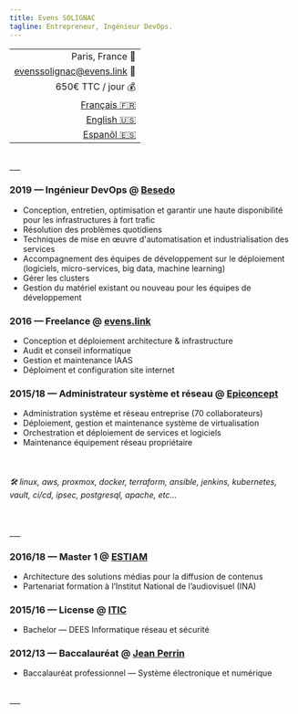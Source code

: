 ```yaml
---
title: Evens SOLIGNAC
tagline: Entrepreneur, Ingénieur DevOps.
---
```

||
|-:|
| Paris, France :office: |
| [evenssolignac@evens.link](#) :e-mail: |
| 650€ TTC / jour :moneybag: |
| [Français :fr:](https://evens.link/fr) |
| [English :us:](https://evens.link/en) |
| [Espanõl :es:](https://evens.link/es) |

<br />
___
<br />

<!-- ## Expériences -->

### 2019 — Ingénieur DevOps @ [Besedo](https://besedo.com/)
- Conception, entretien, optimisation et garantir une haute disponibilité pour les infrastructures à fort trafic
- Résolution des problèmes quotidiens
- Techniques de mise en œuvre d'automatisation et industrialisation des services
- Accompagnement des équipes de développement sur le déploiement (logiciels, micro-services, big data, machine learning)
- Gérer les clusters
- Gestion du matériel existant ou nouveau pour les équipes de développement

### 2016 — Freelance @ [evens.link](#)
- Conception et déploiement architecture & infrastructure 
- Audit et conseil informatique
- Gestion et maintenance IAAS
- Déploiment et configuration site internet

### 2015/18 — Administrateur système et réseau @ [Epiconcept](https://www.epiconcept.fr)
- Administration système et réseau entreprise (70 collaborateurs)
- Déploiement, gestion et maintenance système de virtualisation 
- Orchestration et déploiement de services et logiciels 
- Maintenance équipement réseau propriétaire

<br />

<!-- ## Compétences -->

###### :hammer_and_wrench: linux, aws, proxmox, docker, terraform, ansible, jenkins, kubernetes, vault, ci/cd, ipsec, postgresql, apache, etc...

<br />
___
<br />

<!-- ## Formations -->

### 2016/18 — Master 1 @ [ESTIAM](https://www.estiam.education)
- Architecture des solutions médias pour la diffusion de contenus
- Partenariat formation à l’Institut National de l’audiovisuel (INA)

### 2015/16 — License @ [ITIC](https://www.iticparis.com)
- Bachelor — DEES Informatique réseau et sécurité

### 2012/13 — Baccalauréat @ [Jean Perrin](https://www.jeanperrin.org/portail/)
- Baccalauréat professionnel — Système électronique et numérique

<br />
___
<br />
